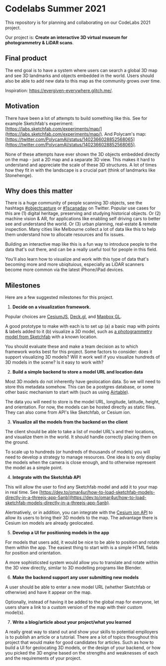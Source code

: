 # Codelabs Summer 2021

This repository is for planning and collaborating on our CodeLabs 2021 project.

Our project is: **Create an interactive 3D virtual museum for photogrammetry & LiDAR scans**.

## Final product

The end goal is to have a system where users can search a global 3D map and see 3D landmarks and objects embedded in the world. Users should also be able to add new data to this map as the community grows over time. 

Inspiration: https://evergiven-everywhere.glitch.me/. 

## Motivation

There have been a lot of attempts to build something like this. See for example Sketchfab's experiment: [https://labs.sketchfab.com/experiments/map/](https://labs.sketchfab.com/experiments/map/). And Polycam's map: [https://twitter.com/PolycamAI/status/1402366028852568065](https://twitter.com/PolycamAI/status/1402366028852568065).

None of these attempts have ever shown the 3D objects embedded directly on the map - just a 2D map and a separate 3D view. This makes it hard to understand and appreciate the scale of these 3D structures. A lot of times how they fit in with the landscape is a crucial part (think of landmarks like Stonehenge). 

## Why does this matter

There is a huge community of people scanning 3D objects, see the hashtags [#objectcapture](https://twitter.com/hashtag/objectcapture?src=hashtag_click) or [#1scanaday](https://twitter.com/search?q=%231scanaday&src=typed_query) on Twitter. Popular use cases for this are (1) digital heritage, preserving and studying historical objects. Or (2) machine vision & AR, for applications like enabling self driving cars to better see and understand the world. Or (3) urban planning, real-estate & remote inspection. Many cities like Melbourne collect a lot of data like this to help them understand how to allocate resources and fix issues. 

Building an interactive map like this is a fun way to introduce people to the data that's out there, and can be a really useful tool for people in this field.

You'll also learn how to visualize and work with this type of data that's becoming more and more ubiqituious, especially as LiDAR scanners become more common via the latest iPhone/iPad devices.

## Milestones

Here are a few suggested milestones for this project.

1. **Decide on a visualization framework.**

Popular choices are [CesiumJS](https://github.com/CesiumGS/cesium#rocket-get-started), [Deck.gl](https://deck.gl/), and [Mapbox GL](https://docs.mapbox.com/mapbox-gl-js/api/). 

A good prototype to make with each is to set up (a) a basic map with points & labels added to it (b) visualize a 3D model, such as [a photogrammetry model from Sketchfab](https://sketchfab.com/search?category=architecture&features=downloadable&licenses=322a749bcfa841b29dff1e8a1bb74b0b&licenses=b9ddc40b93e34cdca1fc152f39b9f375&licenses=72360ff1740d419791934298b8b6d270&licenses=bbfe3f7dbcdd4122b966b85b9786a989&licenses=2628dbe5140a4e9592126c8df566c0b7&licenses=34b725081a6a4184957efaec2cb84ed3&licenses=7c23a1ba438d4306920229c12afcb5f9&licenses=783b685da9bf457d81e829fa283f3567&licenses=5b54cf13b1a4422ca439696eb152070d&q=photogrammetry&sort_by=-relevance&type=models) with a known location.

You should evaluate these and make a team decision as to which framework works best for this project. Some factors to consider: does it support visualizing 3D models? Will it work well if you visualize hundreds of 3D models in the scene? Is it easy to work with?

2. **Build a simple backend to store a model URL and location data**

Most 3D models do not inherently have geolocation data. So we will need to store this metadata somehow. This can be a postgres database, or some other basic mechanism to start with (such as using [Airtable](https://airtable.com/api)). 

The data you will need to store is the model URL, longitude, latitude, height, and orientation. For now, the models can be hosted directly as static files. They can also come from API's like Sketchfab, or Cesium ion. 

3. **Visualize all the models from the backend on the client**

The client should be able to take a list of model URL's and their locations, and visualize them in the world. It should handle correctly placing them on the ground. 

To scale up to hundreds (or hundreds of thousands of models) you will need to develop a strategy to manage resources. One idea is to only display the models when the camera is close enough, and to otherwise represent the model as a simple point. 

4. **Integrate with the Sketchfab API**

This will allow the user to find any Sketchfab model and add it to your map in real time. See [https://dev.to/omar4ur/how-to-load-sketchfab-models-directly-in-a-threejs-app-5anb](https://dev.to/omar4ur/how-to-load-sketchfab-models-directly-in-a-threejs-app-5anb). 

Alertnatively, or in addition, you can integrate with the [Cesium ion API](https://cesium.com/learn/ion/ion-oauth2/) to allow its users to bring their 3D models to the map. The advantage there is Cesium ion models are already geolocated. 

5. **Develop a UI for positioning models in the app**

For models that users add, it would be nice to be able to position and rotate them within the app. The easiest thing to start with is a simple HTML fields for position and orientation. 

A more sophisticsted system would allow you to translate and rotate within the 3D view directly, similar to 3D modelling programs like Blender.

6. **Make the backend support any user submitting new models**

A user should be able to enter a new model URL (whether Sketchfab or otherwise) and have it appear on the map.

Optionally, instead of having it be added to the global map for everyone, let users share a link to a custom version of the map with their custom model(s). 

7. **Write a blog/article about your project/what you learned**

A really great way to stand out and show your skills to potential emplloyers is to publish an article or a tutorial. There are a lot of topics throughout this project that would make for good candidates for articles. Such as how to build a UI for geolocating 3D models, or the design of your backend, or how you picked the 3D engine based on the strengths and weaknesses of each and the requirements of your project.
